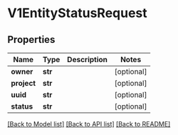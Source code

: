 # V1EntityStatusRequest

## Properties
Name | Type | Description | Notes
------------ | ------------- | ------------- | -------------
**owner** | **str** |  | [optional] 
**project** | **str** |  | [optional] 
**uuid** | **str** |  | [optional] 
**status** | **str** |  | [optional] 

[[Back to Model list]](../README.md#documentation-for-models) [[Back to API list]](../README.md#documentation-for-api-endpoints) [[Back to README]](../README.md)


